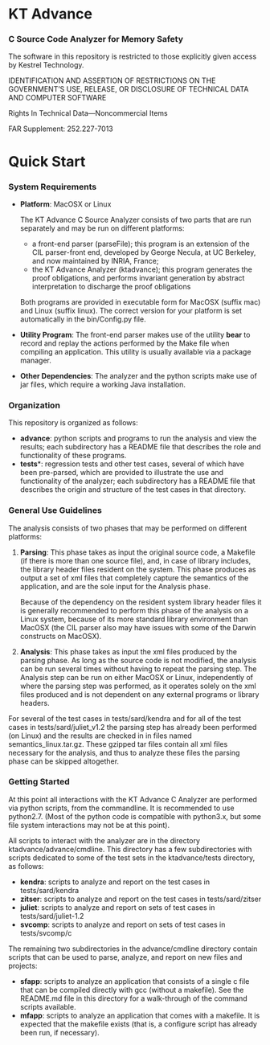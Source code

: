 # KT Advance
### C Source Code Analyzer for Memory Safety

The software in this repository is restricted to those explicitly
given access by Kestrel Technology.

IDENTIFICATION AND ASSERTION OF RESTRICTIONS ON THE GOVERNMENT’S USE,
RELEASE, OR DISCLOSURE OF TECHNICAL DATA AND COMPUTER SOFTWARE

Rights In Technical Data—Noncommercial Items

FAR Supplement: 252.227-7013

# Quick Start

### System Requirements
* **Platform**: MacOSX or Linux
  
  The KT Advance C Source Analyzer consists of two parts that are run separately and may be run
   on different platforms:
   * a front-end parser (parseFile); this program is an extension of the CIL parser-front end, developed
      by George Necula, at UC Berkeley, and now maintained by INRIA, France;
   * the KT Advance Analyzer (ktadvance); this program generates the proof obligations, and performs
      invariant generation by abstract interpretation to discharge the proof obligations
   
   Both programs are provided in executable form for MacOSX (suffix mac) and Linux (suffix linux). The
   correct version for your platform is set automatically in the bin/Config.py file.
   
* **Utility Program**: The front-end parser makes use of the utility **bear** to record and replay the
  actions performed by the Make file when compiling an application. This utility is usually available
  via a package manager.
  
* **Other Dependencies**: The analyzer and the python scripts make use of jar files, which require a
  working Java installation.
  

### Organization

This repository is organized as follows:
* **advance**: python scripts and programs to run the analysis and view the results; each subdirectory
  has a README file that describes the role and functionality of these programs.
* **tests***: regression tests and other test cases, several of which have been pre-parsed, which are
  provided to illustrate the use and functionality of the analyzer; each subdirectory has a README
  file that describes the origin and structure of the test cases in that directory.
  
  
### General Use Guidelines

The analysis consists of two phases that may be performed on different platforms:
1. **Parsing**: This phase takes as input the original source code, a Makefile (if there is more than
   one source file), and, in case of library includes, the library header files resident on the system.
   This phase produces as output a set of xml files that completely capture the semantics of the 
   application, and are the sole input for the Analysis phase. 
   
   Because of the dependency on the resident system library header files it is generally recommended to
   perform this phase of the analysis on a Linux system, because of its more standard library environment
   than MacOSX (the CIL parser also may have issues with some of the Darwin constructs on MacOSX).
   
2. **Analysis**: This phase takes as input the xml files produced by the parsing phase. As long as the
   source code is not modified, the analysis can be run several times without having to repeat the parsing
   step. The Analysis step can be run on either MacOSX or Linux, independently of where the parsing step
   was performed, as it operates solely on the xml files produced and is not dependent on any external
   programs or library headers.
   
For several of the test cases in tests/sard/kendra and for all of the test cases in tests/sard/juliet_v1.2
the parsing step has already been performed (on Linux) and the results are checked in in files named
semantics_linux.tar.gz. These gzipped tar files contain all xml files necessary for the analysis, and 
thus to analyze these files the parsing phase can be skipped altogether.


### Getting Started

At this point all interactions with the KT Advance C Analyzer are
performed via python scripts, from the commandline. It is recommended
to use python2.7. (Most of the python code is compatible with
python3.x, but some file system interactions may not be at this
point).

All scripts to interact with the analyzer are in the directory
ktadvance/advance/cmdline. This directory has a few subdirectories
with scripts dedicated to some of the test sets in the ktadvance/tests
directory, as follows:

- **kendra**: scripts to analyze and report on the test cases in
     tests/sard/kendra
- **zitser**: scripts to analyze and report on the test cases in
     tests/sard/zitser
- **juliet**: scripts to analyze and report on sets of test cases in
     tests/sard/juliet-1.2
- **svcomp**: scripts to analyze and report on sets of test cases in
     tests/svcomp/c

The remaining two subdirectories in the advance/cmdline directory
contain scripts that can be used to parse, analyze, and
report on new files and projects:

- **sfapp**: scripts to analyze an application that consists of a
     single c file that can be compiled directly with gcc (without a
     makefile). See the README.md file in this directory for a walk-through of the
	 command scripts available.
- **mfapp**: scripts to analyze an application that comes with a
	makefile. It is expected that the makefile exists (that is,
	a configure script has already been run, if necessary).


	 
	 


   
